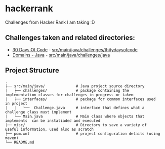 # hackerrank
Challenges from Hacker Rank I am taking :D

## Challenges taken and related directories:
- [30 Days Of Code](https://www.hackerrank.com/domains/tutorials/30-days-of-code) - [src/main/java/challenges/thitydaysofcode](src/main/java/challenges/thirtydaysofcode)
- [Domains - Java](https://www.hackerrank.com/domains/java) - [src/main/java/challenges/java](src/main/java/challenges/java)

## Project Structure
    .
    ├── src/main/java/              # Java project source directory
    |   ├── challenges/             # package containing the implementation classes for challenges in progress or taken
    |   ├── interfaces/             # package for common interfaces used in project
    |   |   └──  Challenge.java     # interface that defines what a challenge class must implement  
    |   └── Main.java               # Main class where objects that implements  can be instatiaded and executed
    ├── misc/                       # Directory to save a variety of useful information, used also as scratch
    ├── pom.xml                     # project configuration details (using maven)
    └── README.md